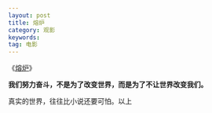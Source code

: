 ```yaml
---
layout: post
title: 熔炉
category: 观影
keywords:
tag: 电影
---
```

《[熔炉](https://movie.douban.com/subject/5912992/)》

**我们努力奋斗，不是为了改变世界，而是为了不让世界改变我们。**

真实的世界，往往比小说还要可怕。以上


 
  
